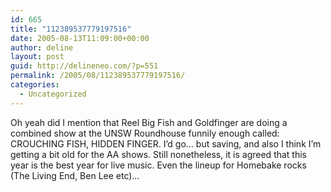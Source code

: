 ```yaml
---
id: 665
title: "112389537779197516"
date: 2005-08-13T11:09:00+00:00
author: deline
layout: post
guid: http://delineneo.com/?p=551
permalink: /2005/08/112389537779197516/
categories:
  - Uncategorized
---
```

Oh yeah did I mention that Reel Big Fish and Goldfinger are doing a combined show at the UNSW Roundhouse funnily enough called: CROUCHING FISH, HIDDEN FINGER. I&#8217;d go&#8230; but saving, and also I think I&#8217;m getting a bit old for the AA shows. Still nonetheless, it is agreed that this year is the best year for live music. Even the lineup for Homebake rocks (The Living End, Ben Lee etc)&#8230;
